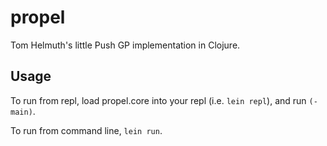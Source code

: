 # propel

Tom Helmuth's little Push GP implementation in Clojure.

## Usage

To run from repl, load propel.core into your repl (i.e. `lein repl`), and run `(-main)`.

To run from command line, `lein run`.


